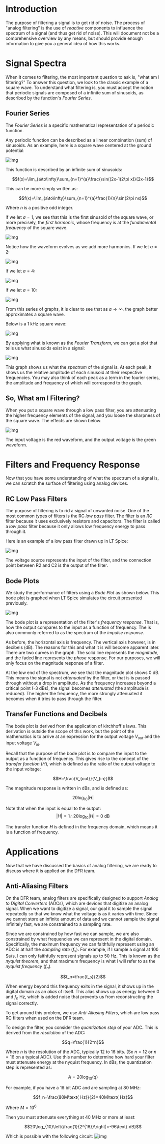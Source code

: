 # Introduction

The purpose of filtering a signal is to get rid of noise.
The process of "analog filtering" is the use of *reactive* components to influence the spectrum of a signal (and thus get rid of noise).
This will document not be a comprehensive overview by any means, but should provide enough information to give you a general idea of how this works.

# Signal Spectra

When it comes to filtering, the most important question to ask is, "what am I filtering?"
To answer this question, we look to the classic example of a square wave.
To understand what filtering is, you must accept the notion that periodic signals are composed of a infinite sum of sinusoids, as described by the function's *Fourier Series*.

## Fourier Series

The *Fourier Series* is a specific mathematical representation of a periodic function.

Any periodic function can be described as a linear combination (sum) of sinusoids.
As an example, here is a square wave centered at the ground potential:

![img](figures/square_wave.JPG)

This function is described by an infinite sum of sinusoids:

$$f(x)=\lim_{a\to\infty}\sum_{n=1}^{a}\frac{\sin((2x-1)2\pi x)}{2x-1}$$

This can be more simply written as:

$$f(x)=\lim_{a\to\infty}\sum_{n=1}^{a}\frac{1}{n}\sin(2\pi nx)$$

Where $n$ is a positive odd integer.

If we let $a=1$, we see that this is the first sinusoid of the square wave, or more precisely, the *first harmonic*, whose frequency is at the *fundamental frequency* of the square wave.

![img](figures/square_wave_2.JPG)

Notice how the waveform evolves as we add more harmonics. If we let $a=2$:

![img](figures/square_wave_3.JPG)

If we let $a=4$:

![img](figures/square_wave_4.JPG)

If we let $a=10$:

![img](figures/square_wave_5.JPG)

From this series of graphs, it is clear to see that as $a\to\infty$, the graph better approximates a square wave.

Below is a 1 kHz square wave:

![img](figures/square_wave_1khz.JPG)

By applying what is known as the *Fourier Transform*, we can get a plot that tells us what sinusoids exist in a signal:

![img](figures/square_wave_1khz_bode.JPG)

This graph shows us what the *spectrum* of the signal is.
At each peak, it shows us the relative amplitude of each sinusoid at their respective frequencies.
You may also think of each peak as a term in the fourier series, the amplitude and frequency of which will correspond to the graph.

## So, What am I Filtering?

When you put a square wave through a low pass filter, you are attenuating the higher frequency elements of the signal, and you loose the sharpness of the square wave. The effects are shown below:

![img](figures/lpf_tran_sim.JPG)

The input voltage is the red waveform, and the output voltage is the green waveform.

# Filters and Frequency Response

Now that you have some understanding of what the spectrum of a signal is, we can scratch the surface of filtering using analog devices.

## RC Low Pass Filters

The purpose of filtering is to rid a signal of unwanted noise. 
One of the most common types of filters is the RC *low pass* filter. 
The filter is an *RC* filter because it uses exclusively resistors and capacitors.
The filter is called a *low pass* filter because it only allows low frequency energy to pass through it.

Here is an example of a low pass filter drawn up in LT Spice:

![img](figures/lpf.JPG)

The voltage source represents the input of the filter, and the connection point between R2 and C2 is the output of the filter.

## Bode Plots

We study the performance of filters using a *Bode Plot* as shown below. This bode plot is graphed when LT Spice simulates the circuit presented previously.

![img](figures/lpf_bode.JPG)

The bode plot is a representation of the filter's *frequency response*. That is, how the output compares to the input as a function of frequency. The is also commonly referred to as the spectrum of the *impulse response*.

As before, the horizontal axis is frequency. The vertical axis however, is in decibels (dB). The reasons for this and what it is will become apparent later. There are two curves in the graph. The solid line represents the *magnitude*, and the faded line represents the *phase* response.
For our purposes, we will only focus on the magnitude response of a filter.

At the low end of the spectrum, we see that the magnitude plot shows 0 dB.
This means the signal is not *attenuated* by the filter, or that is is passed through without a drop in amplitude.
As the frequency increases beyond a critical point (-3 dBs), the signal becomes *attenuated* (the amplitude is reduced).
The higher the frequency, the more strongly attenuated it becomes when it tries to pass through the filter.

## Transfer Functions and Decibels

The bode plot is derived from the application of kirchhoff's laws.
This derivation is outside the scope of this work, but the point of the mathematics is to arrive at an expression for the output voltage $V_{out}$ and the input voltage $V_{in}$.

Recall that the purpose of the bode plot is to compare the input to the output as a function of frequency. This gives rise to the concept of the *transfer function* ($H$), which is defined as the ratio of the output voltage to the input voltage:

$$H=\frac{V_{out}}{V_{in}}$$

The magnitude response is written in dBs, and is defined as:

$$20\log_{10}|H|$$

Note that when the input is equal to the output:
$$|H|=1\therefore20\log_{10}|H|=0 \text{ dB}$$

The transfer function $H$ is defined in the frequency domain, which means it is a function of frequency.

# Applications

Now that we have discussed the basics of analog filtering, we are ready to discuss where it is applied on the DFR team.

## Anti-Aliasing Filters

On the DFR team, analog filters are specifically designed to support *Analog to Digital Converters* (ADCs), which are devices that digitize an analog signal.
When we want to digitize a signal, our goal it to sample the signal repeatedly so that we know what the voltage is as it varies with time.
Since we cannot store an infinite amount of data and we cannot sample the signal infinitely fast, we are constrained to a sampling rate.

Since we are constrained by how fast we can sample, we are also constrained by what frequencies we can represent in the digital domain.
Specifically, the maximum frequency we can faithfully represent using an ADC is at half the *sampling rate* ($f_s$).
For example, if I sample a signal at 100 Sa/s, I can only faithfully represent signals up to 50 Hz. This is known as the *nyquist theorem*, and that maximum frequency is what I will refer to as the *nyquist frequency* ($f_n$).

$$f_n=\frac{f_s}{2}$$

When energy beyond this frequency exits in the signal, it shows up in the digital domain as an *alias* of itself. This alias shows up as energy between 0 and $f_n$ Hz, which is added noise that prevents us from reconstructing the signal correctly.

To get around this problem, we use *Anti-Aliasing Filters*, which are low pass RC filters when used on the DFR team.

To design the filter, you consider the *quantization step* of your ADC.
This is derived from the *resolution* of the ADC:

$$q=\frac{1}{2^n}$$

Where $n$ is the resolution of the ADC, typically 12 to 16 bits. (So $n=12$ or $n=16$ on a typical ADC). Use this number to determine how hard your filter must attenuate energy at the nyquist frequency.
In dBs, the quantization step is represented as:

$$A=20\log_{10}(q)$$

For example, if you have a 16 bit ADC and are sampling at 80 MHz:

$$f_n=\frac{80M\text{ Hz}}{2}=40M\text{ Hz}$$

Where $M=10^6$

Then you must attenuate everything at 40 MHz or more at least:

$$20\log_{10}\left(\frac{1}{2^{16}}\right)=-96\text{ dB}$$

Which is possible with the following circuit:
![img](figures/lpf.JPG)
